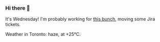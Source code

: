 ### Hi there :wave:

It's Wednesday! I'm probably working for [this bunch](https://github.com/kohofinancial), moving some Jira tickets.

Weather in Toronto: haze, at +25°C.
